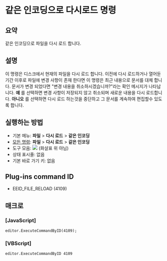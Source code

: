 # 같은 인코딩으로 다시로드 명령

## 요약

같은 인코딩으로 파일을 다시 로드 합니다.

## 설명

이 명령은 디스크에서 현재의 파일을 다시 로드 합니다. 이전에 다시 로드하거나 열어둔 기간 이후로 파일에 변경 사항이 존재 한다면
이 명령은 최근 내용으로 문서를 대체 합니다. 문서가 변경 되었다면 "변경 내용을 취소하시겠습니까?"라는 확인 메시지가 나타납니다.
**예** 를 선택하면 변경 사항이 저장되지 않고 취소되며 새로운 내용을 다시 로드합니다. **아니오** 를 선택하면 다시 로드 하는것을 중단하고 그 문서를 계속하여
편집할수 있도록 합니다.

## 실행하는 방법

- 기본 메뉴: **파일** \> **다시 로드** \> **같은 인코딩**
- [모든 명령](../tools/all_commands): **파일** \> **다시 로드** \> **같은 인코딩**
- 도구 모음: ![](../../images/reload..png) (화살표 위 아님)
- 상태 표시줄: 없음
- 기본 바로 가기 키: 없음

## Plug-ins command ID

- EEID\_FILE\_RELOAD (4109)

## 매크로

### \[JavaScript\]

```
editor.ExecuteCommandByID(4109);
```

### \[VBScript\]

```
editor.ExecuteCommandByID 4109
```
